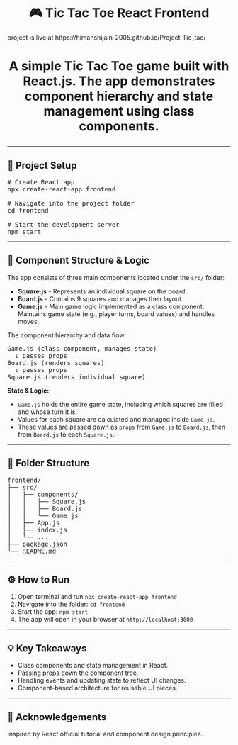 
<h1 align="center">🎮 Tic Tac Toe React Frontend</h1>
<h>project is live at https://himanshijain-2005.github.io/Project-Tic_tac/ <h1>
<p align="center">
  A simple Tic Tac Toe game built with <strong>React.js</strong>. 
  The app demonstrates component hierarchy and state management using class components.
</p>

<hr>

<h2>🚀 Project Setup</h2>

<pre>
# Create React app
npx create-react-app frontend

# Navigate into the project folder
cd frontend

# Start the development server
npm start
</pre>

<hr>

<h2>🧩 Component Structure & Logic</h2>

<p>The app consists of three main components located under the <code>src/</code> folder:</p>

<ul>
  <li><strong>Square.js</strong> - Represents an individual square on the board.</li>
  <li><strong>Board.js</strong> - Contains 9 squares and manages their layout.</li>
  <li><strong>Game.js</strong> - Main game logic implemented as a class component. Maintains game state (e.g., player turns, board values) and handles moves.</li>
</ul>

<p>The component hierarchy and data flow:</p>

<pre>
Game.js (class component, manages state)
  ↓ passes props
Board.js (renders squares)
  ↓ passes props
Square.js (renders individual square)
</pre>

<p><strong>State & Logic:</strong></p>
<ul>
  <li><code>Game.js</code> holds the entire game state, including which squares are filled and whose turn it is.</li>
  <li>Values for each square are calculated and managed inside <code>Game.js</code>.</li>
  <li>These values are passed down as <code>props</code> from <code>Game.js</code> to <code>Board.js</code>, then from <code>Board.js</code> to each <code>Square.js</code>.</li>
</ul>

<hr>

<h2>📁 Folder Structure</h2>
<pre>
frontend/
├── src/
│   ├── components/
│   │   ├── Square.js
│   │   ├── Board.js
│   │   └── Game.js
│   ├── App.js
│   ├── index.js
│   └── ...
├── package.json
└── README.md
</pre>

<hr>

<h2>⚙️ How to Run</h2>

<ol>
  <li>Open terminal and run <code>npx create-react-app frontend</code></li>
  <li>Navigate into the folder: <code>cd frontend</code></li>
  <li>Start the app: <code>npm start</code></li>
  <li>The app will open in your browser at <code>http://localhost:3000</code></li>
</ol>

<hr>

<h2>💡 Key Takeaways</h2>

<ul>
  <li>Class components and state management in React.</li>
  <li>Passing props down the component tree.</li>
  <li>Handling events and updating state to reflect UI changes.</li>
  <li>Component-based architecture for reusable UI pieces.</li>
</ul>

<hr>

<h2>🙏 Acknowledgements</h2>

<p>Inspired by React official tutorial and component design principles.</p>
